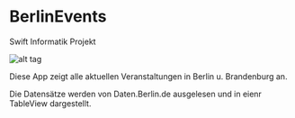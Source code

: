 # BerlinEvents
Swift Informatik Projekt

![alt tag](http://i.imgur.com/eOkOxzb.png?1)


Diese App zeigt alle aktuellen Veranstaltungen in Berlin u. Brandenburg an.

Die Datensätze werden von Daten.Berlin.de ausgelesen und in eienr TableView dargestellt.

